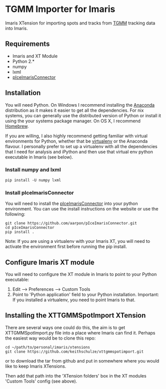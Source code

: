 # TGMM Importer for Imaris
Imaris XTension for importing spots and tracks from [TGMM](http://tgmm.sourceforge.net/) tracking data into Imaris.

## Requirements
* Imaris and XT Module
* Python 2.*
* numpy
* lxml
* [pIceImarisConnector](http://www.scs2.net/next/index.php?id=110)

## Installation
You will need Python. On Windows I recommend installing the [Anaconda](http://continuum.io/downloads) distribution as it makes it easier to get all the dependencies. For nix systems, you can generally use the distributed version of Python or install it using the your systems package manager. On OS X, I recommend [Homebrew](http://brew.sh).

If you are willing, I also highly recommend getting familiar with virtual environments for Python, whether that be [virtualenv](https://virtualenv.pypa.io/) or the Anaconda flavour. I personally prefer to set up a virtualenv with all the dependencies that I need for analysis and iPython and then use that virtual env python executable in Imaris (see below).

### Install numpy and lxml
```
pip install -U numpy lxml
```

### Install pIceImarisConnector
You will need to install the [pIceImarisConnector](http://www.scs2.net/next/index.php?id=110) into your python environment. You can use the install instructions on the website or use the following:

```
git clone https://github.com/aarpon/pIceImarisConnector.git
cd pIceImarisConnector
pip install .
```
Note: If you are using a virtualenv with your Imaris XT, you will need to activate the environment first before running the pip install.

## Configure Imaris XT module
You will need to configure the XT module in Imaris to point to your Python executable:

1. Edit --> Preferences --> Custom Tools
2. Point to 'Python application' field to your Python installation. Important: If you installed a virtualenv, you need to point Imaris to that.

## Installing the XTTGMMSpotImport XTension
There are several ways one could do this, the aim is to get XTTGMMSpotImport.py file into a place where Imaris can find it. Perhaps the easiest way would be to clone this repo:
```
cd ~/path/to/personal/imaris/xtensions
git clone https://github.com/keithschulze/xttgmmspotimport.git
```
or to download the tar from github and put in somewhere where you would like to keep Imaris XTensions.

Then add that path into the 'XTension folders' box in the XT modules 'Custom Tools' config (see above).
